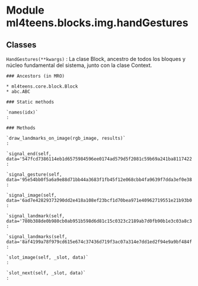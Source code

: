 Module ml4teens.blocks.img.handGestures
=======================================

Classes
-------

`HandGestures(**kwargs)`
:   La clase Block, ancestro de todos los bloques y núcleo fundamental del sistema, junto con la clase Context.

    ### Ancestors (in MRO)

    * ml4teens.core.block.Block
    * abc.ABC

    ### Static methods

    `names(idx)`
    :

    ### Methods

    `draw_landmarks_on_image(rgb_image, results)`
    :

    `signal_end(self, data='547fcd7386114eb1d6575984596ee0174ad579d5f2081c59b69a241ba8117422')`
    :

    `signal_gesture(self, data='95e54bb0f5a6a9e88d71bb44a3683f1fb45f12e068cbb4fa9639f7dda3ef0e38')`
    :

    `signal_image(self, data='6ad7e42829373290dd2e418a108ef23bcf1d70bea971e40962719551e21b93b0')`
    :

    `signal_landmark(self, data='780b388de0b980cb0ab951b598d6d81c15c0323c2189ab7d0fb90b1e3c03a8c3')`
    :

    `signal_landmarks(self, data='8af4199a78f979cd615e674c37436d719f3ac07a314e7dd1ed2f94e9a9bf484f')`
    :

    `slot_image(self, _slot, data)`
    :

    `slot_next(self, _slot, data)`
    :